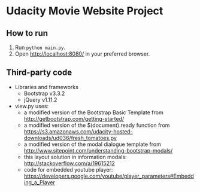 # Udacity Movie Website Project

## How to run

1. Run `python main.py`.
2. Open [http://localhost:8080/](http://localhost:8080/) in your preferred browser.

## Third-party code
* Libraries and frameworks
  - Bootstrap v3.3.2
  - jQuery v1.11.2
* view.py uses:
  - a modified version of the Bootstrap Basic Template from http://getbootstrap.com/getting-started/
  - a modified version of the $(document).ready function from https://s3.amazonaws.com/udacity-hosted-downloads/ud036/fresh_tomatoes.py
  - a modified version of the modal dialogue template from http://www.sitepoint.com/understanding-bootstrap-modals/
  - this layout solution in information modals: http://stackoverflow.com/a/19615212
  - code for embedded youtube player: https://developers.google.com/youtube/player_parameters#Embedding_a_Player
